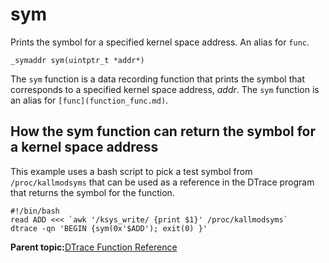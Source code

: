 
# sym

Prints the symbol for a specified kernel space address. An alias for `func`.

```
_symaddr sym(uintptr_t *addr*)
```

The `sym` function is a data recording function that prints the symbol that corresponds to a specified kernel space address, *addr*. The `sym` function is an alias for `[func](function_func.md)`.

## How the sym function can return the symbol for a kernel space address

This example uses a bash script to pick a test symbol from `/proc/kallmodsyms` that can be used as a reference in the DTrace program that returns the symbol for the function.

```
#!/bin/bash
read ADD <<< `awk '/ksys_write/ {print $1}' /proc/kallmodsyms`
dtrace -qn 'BEGIN {sym(0x'$ADD'); exit(0) }'
```

**Parent topic:**[DTrace Function Reference](../reference/dtrace_functions.md)


